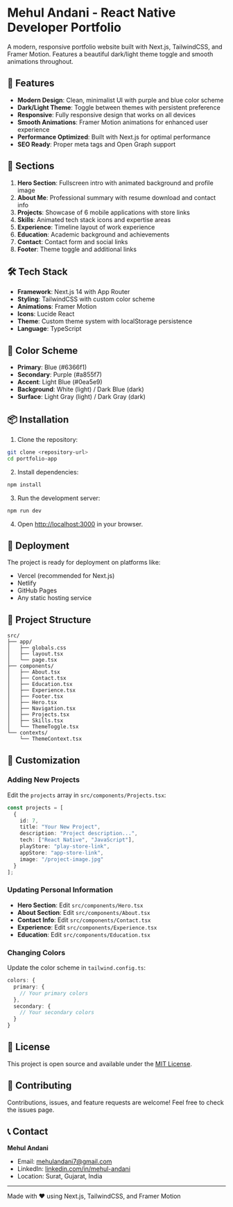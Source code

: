 # Mehul Andani - React Native Developer Portfolio

A modern, responsive portfolio website built with Next.js, TailwindCSS, and Framer Motion. Features a beautiful dark/light theme toggle and smooth animations throughout.

## 🚀 Features

- **Modern Design**: Clean, minimalist UI with purple and blue color scheme
- **Dark/Light Theme**: Toggle between themes with persistent preference
- **Responsive**: Fully responsive design that works on all devices
- **Smooth Animations**: Framer Motion animations for enhanced user experience
- **Performance Optimized**: Built with Next.js for optimal performance
- **SEO Ready**: Proper meta tags and Open Graph support

## 📱 Sections

1. **Hero Section**: Fullscreen intro with animated background and profile image
2. **About Me**: Professional summary with resume download and contact info
3. **Projects**: Showcase of 6 mobile applications with store links
4. **Skills**: Animated tech stack icons and expertise areas
5. **Experience**: Timeline layout of work experience
6. **Education**: Academic background and achievements
7. **Contact**: Contact form and social links
8. **Footer**: Theme toggle and additional links

## 🛠️ Tech Stack

- **Framework**: Next.js 14 with App Router
- **Styling**: TailwindCSS with custom color scheme
- **Animations**: Framer Motion
- **Icons**: Lucide React
- **Theme**: Custom theme system with localStorage persistence
- **Language**: TypeScript

## 🎨 Color Scheme

- **Primary**: Blue (#6366f1)
- **Secondary**: Purple (#a855f7)
- **Accent**: Light Blue (#0ea5e9)
- **Background**: White (light) / Dark Blue (dark)
- **Surface**: Light Gray (light) / Dark Gray (dark)

## 📦 Installation

1. Clone the repository:
```bash
git clone <repository-url>
cd portfolio-app
```

2. Install dependencies:
```bash
npm install
```

3. Run the development server:
```bash
npm run dev
```

4. Open [http://localhost:3000](http://localhost:3000) in your browser.

## 🚀 Deployment

The project is ready for deployment on platforms like:
- Vercel (recommended for Next.js)
- Netlify
- GitHub Pages
- Any static hosting service

## 📁 Project Structure

```
src/
├── app/
│   ├── globals.css
│   ├── layout.tsx
│   └── page.tsx
├── components/
│   ├── About.tsx
│   ├── Contact.tsx
│   ├── Education.tsx
│   ├── Experience.tsx
│   ├── Footer.tsx
│   ├── Hero.tsx
│   ├── Navigation.tsx
│   ├── Projects.tsx
│   ├── Skills.tsx
│   └── ThemeToggle.tsx
└── contexts/
    └── ThemeContext.tsx
```

## 🎯 Customization

### Adding New Projects
Edit the `projects` array in `src/components/Projects.tsx`:

```typescript
const projects = [
  {
    id: 7,
    title: "Your New Project",
    description: "Project description...",
    tech: ["React Native", "JavaScript"],
    playStore: "play-store-link",
    appStore: "app-store-link",
    image: "/project-image.jpg"
  }
];
```

### Updating Personal Information
- **Hero Section**: Edit `src/components/Hero.tsx`
- **About Section**: Edit `src/components/About.tsx`
- **Contact Info**: Edit `src/components/Contact.tsx`
- **Experience**: Edit `src/components/Experience.tsx`
- **Education**: Edit `src/components/Education.tsx`

### Changing Colors
Update the color scheme in `tailwind.config.ts`:

```typescript
colors: {
  primary: {
    // Your primary colors
  },
  secondary: {
    // Your secondary colors
  }
}
```

## 📄 License

This project is open source and available under the [MIT License](LICENSE).

## 🤝 Contributing

Contributions, issues, and feature requests are welcome! Feel free to check the issues page.

## 📞 Contact

**Mehul Andani**
- Email: mehulandani7@gmail.com
- LinkedIn: [linkedin.com/in/mehul-andani](https://www.linkedin.com/in/mehul-andani/)
- Location: Surat, Gujarat, India

---

Made with ❤️ using Next.js, TailwindCSS, and Framer Motion

